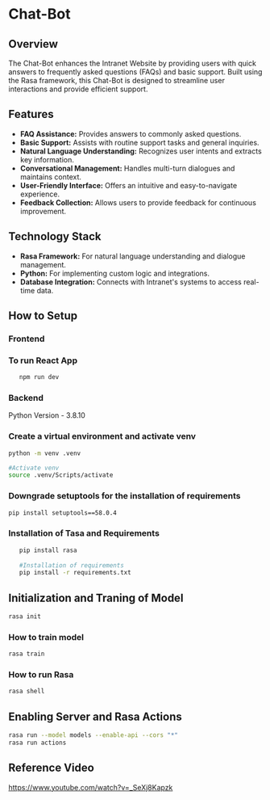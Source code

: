 # Chat-Bot

## Overview

The Chat-Bot enhances the Intranet Website by providing users with quick answers to frequently asked questions (FAQs) and basic support. Built using the Rasa framework, this Chat-Bot is designed to streamline user interactions and provide efficient support.

## Features

- **FAQ Assistance:** Provides answers to commonly asked questions.
- **Basic Support:** Assists with routine support tasks and general inquiries.
- **Natural Language Understanding:** Recognizes user intents and extracts key information.
- **Conversational Management:** Handles multi-turn dialogues and maintains context.
- **User-Friendly Interface:** Offers an intuitive and easy-to-navigate experience.
- **Feedback Collection:** Allows users to provide feedback for continuous improvement.

## Technology Stack

- **Rasa Framework:** For natural language understanding and dialogue management.
- **Python:** For implementing custom logic and integrations.
- **Database Integration:** Connects with Intranet's systems to access real-time data.


## How to Setup

### Frontend

### To run React App 

```bash 
   npm run dev
```

### Backend

Python Version - 3.8.10

### Create a virtual environment and activate venv
```bash
python -m venv .venv

#Activate venv
source .venv/Scripts/activate

```

### Downgrade setuptools for the installation of requirements
```bash
pip install setuptools==58.0.4
```

### Installation of Tasa and Requirements
```bash
   pip install rasa
 
   #Installation of requirements
   pip install -r requirements.txt

```
## Initialization and Traning of Model

```bash
rasa init
```


### How to train model 
```bash
rasa train
```
### How to run Rasa 
```bash
rasa shell
```

## Enabling Server and Rasa Actions
```bash
rasa run --model models --enable-api --cors "*"
rasa run actions
```

## Reference Video 
https://www.youtube.com/watch?v=_SeXj8Kapzk

